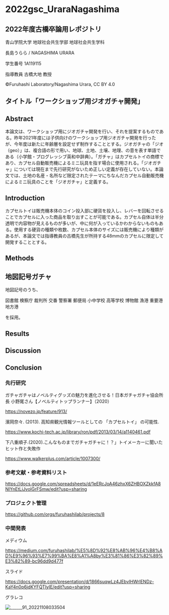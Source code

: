 # 2022gsc_UraraNagashima

## 2022年度古橋卒論用レポジトリ

青山学院大学 地球社会共生学部 地球社会共生学科

長島うらら / NAGASHIMA URARA

学生番号 1A119115

指導教員 古橋大地 教授

©︎Furuhashi Laboratory/Nagashima Urara, CC BY 4.0


## タイトル「ワークショップ用ジオガチャ開発」

## Abstract

本論文は、ワークショップ用にジオガチャ開発を行い、それを提案するものである。昨年2021年度には子供向けのワークショップ用ジオガチャ開発を行ったが、今年度は新たに年齢層を設定せず制作することとする。ジオガチャの「ジオ（geo）」は、複合語の形で用い、地球、土地、土壌、地理、の意を表す単語である（小学館・プログレッシブ英和中辞典）。「ガチャ」はカプセルトイの商標であり、カプセル自動販売機によるミニ玩具を指す場合に使用される。「ジオガチャ」については現在まで先行研究がないため正しい定義が存在していない。本論文では、土地の名産・名所など限定されたテーマにちなんだカプセル自動販売機によるミニ玩具のことを「ジオガチャ」と定義する。


## Introduction

カプセルトイは販売機本体のコイン投入部に硬貨を投入し、レバーを回転させることでカプセルに入った商品を取り出すことが可能である。カプセル自体は半分透明で内容物が見えるものが多いが、中に何が入っているかわからないものもある。使用する硬貨の種類や枚数、カプセル本体のサイズには販売機により種類があるが、本論文では指導教員の古橋先生が所持する48mmのカプセルに限定して開発することとする。

## Methods

## 地図記号ガチャ


地図記号のうち、

図書館
検察庁
裁判所
交番
警察署
郵便局
小中学校
高等学校
博物館
漁港
重要港
地方港

を採用。

## Results

## Discussion

## Conclusion

### 先行研究

ガチャガチャはノベルティグッズの魅力を進化させる！日本ガチャガチャ協会所長 小野尾さん【ノベルティトップランナー】（2020）

https://novezo.jp/feature/913/

濱岡奈々. (2013). 高知県観光情報ツールとしての 「カプセルトイ」 の可能性.

https://www.kochi-tech.ac.jp/library/ron/pdf/2013/03/14/a1140461.pdf

下八重順子.(2020).こんなものまでガチャガチャに！？」トイメーカーに聞いたヒット作と失敗作

https://www.walkerplus.com/article/1007300/



### 参考文献・参考資料リスト

https://docs.google.com/spreadsheets/d/1eERcJoA46zhxX6ZHBOXZkkfA8NIYnEtLiJvolGrFSmw/edit?usp=sharing

### プロジェクト管理

https://github.com/orgs/furuhashilab/projects/8


### 中間発表

メディウム

https://medium.com/furuhashilab/%E5%8D%92%E8%AB%96%E4%B8%AD%E9%96%93%E7%99%BA%E8%A1%A8by%E3%81%86%E3%82%89%E3%82%89-bc96dd9d477f

スライド

https://docs.google.com/presentation/d/1866suqwLz4JEbvIHWrlENDz-KaY4n0p6jdKYFQTIyIE/edit?usp=sharing

グラレコ

![______91_20221108033504](https://user-images.githubusercontent.com/51436920/200388833-aa74f882-a9a5-4767-9e44-eef6f8ed7567.png)

